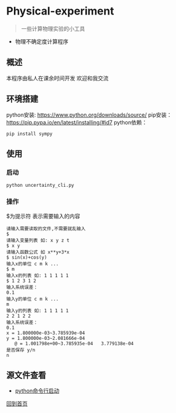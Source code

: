 # Physical-experiment
>一些计算物理实验的小工具
- 物理不确定度计算程序


## 概述
本程序由私人在课余时间开发 欢迎和我交流

## 环境搭建
python安装: <https://www.python.org/downloads/source/>
pip安装：<https://pip.pypa.io/en/latest/installing/#id7>
python依赖：
```shell
pip install sympy
```

## 使用
### 启动
```shell
python uncertainty_cli.py
```
### 操作
$为提示符 表示需要输入的内容
```shell
请输入需要读取的文件,不需要就乱输入
$
请输入变量列表 如: x y z t
$ x y
请输入函数公式 如 x**y+3*x
$ sin(x)+cos(y)
输入x的单位 c m k ...
$ m
输入x的列表 如: 1 1 1 1 1
$ 1 2 3 1 2
输入系统误差：
0.1
输入y的单位 c m k ...
m
输入y的列表 如: 1 1 1 1 1
2 2 1 2 2
输入系统误差：
0.1
x = 1.800000e-03~3.785939e-04
y = 1.800000e-03~2.081666e-04
   @ = 1.001798e+00~3.785935e-04   3.779138e-04
是否保存 y/n
n
```

## 源文件查看
- [python命令行启动](./uncertainty_cli.py)

[回到首页](#readme)
